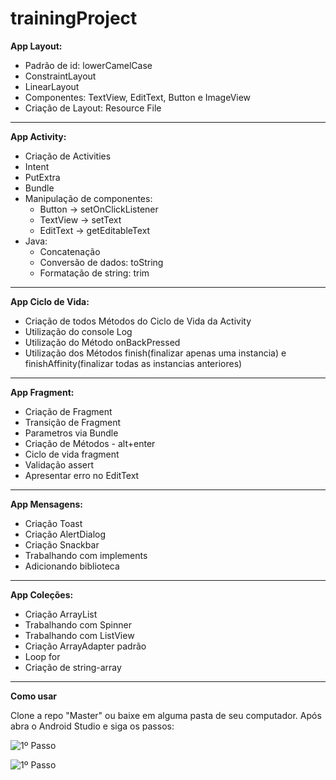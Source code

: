 # trainingProject #

**App Layout:**
- Padrão de id: lowerCamelCase
- ConstraintLayout
- LinearLayout
- Componentes: TextView, EditText, Button e ImageView
- Criação de Layout: Resource File

---

**App Activity:**
- Criação de Activities
- Intent
- PutExtra
- Bundle
- Manipulação de componentes:
  - Button -> setOnClickListener
  - TextView -> setText
  - EditText -> getEditableText
- Java:
  - Concatenação
  - Conversão de dados: toString
  - Formatação de string: trim

---

**App Ciclo de Vida:**
- Criação de todos Métodos do Ciclo de Vida da Activity
- Utilização do console Log
- Utilização do Método onBackPressed
- Utilização dos Métodos finish(finalizar apenas uma instancia) e finishAffinity(finalizar todas as instancias anteriores)

---

**App Fragment:**
- Criação de Fragment
- Transição de Fragment
- Parametros via Bundle
- Criação de Métodos - alt+enter
- Ciclo de vida fragment
- Validação assert
- Apresentar erro no EditText

---

**App Mensagens:**
- Criação Toast
- Criação AlertDialog
- Criação Snackbar
- Trabalhando com implements
- Adicionando biblioteca

---

**App Coleções:**
- Criação ArrayList
- Trabalhando com Spinner
- Trabalhando com ListView
- Criação ArrayAdapter padrão
- Loop for
- Criação de string-array
---

**Como usar**

Clone a repo "Master" ou baixe em alguma pasta de seu computador. Após abra o Android Studio e siga os passos:

![1º Passo](../assets/1%C2%BA%20Passo.png?raw=true)

![1º Passo](../assets/2º%20Passo.png?raw=true)
